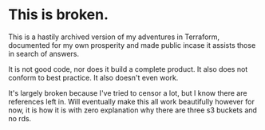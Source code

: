 # This is broken.

This is a hastily archived version of my adventures in Terraform, documented for my own prosperity and made public incase it assists those in search of answers.

It is not good code, nor does it build a complete product. It also does not conform to best practice. It also doesn't even work.

It's largely broken because I've tried to censor a lot, but I know there are references left in. Will eventually make this all work beautifully however for now, it is how it is with zero explanation why there are three s3 buckets and no rds.